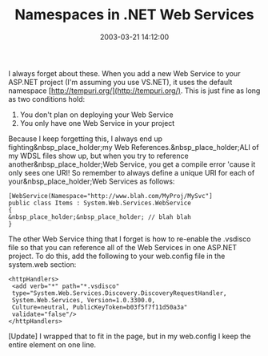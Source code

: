 ﻿---
layout: post
title: "Namespaces in .NET Web Services"
comments: false
date: 2003-03-21 14:12:00
categories:
 - Technology
subtext-id: 2189b12c-7e2a-4502-bb2b-01fbb54124a3
alias: /blog/Namespaces-in-NET-Web-Services.aspx
---


I always forget about these. When you add a new Web Service to your ASP.NET project (I'm assuming you use VS.NET), it uses the default namespace [http://tempuri.org/](http://tempuri.org/). This is just fine as long as two conditions hold:

  1. You don't plan on deploying your Web Service 
  2. You only have one Web Service in your project

Because I keep forgetting this, I always end up fighting&nbsp_place_holder;my Web References.&nbsp_place_holder;ALl of my WDSL files show up, but when you try to reference another&nbsp_place_holder;Web Service, you get a compile error 'cause it only sees one URI! So remember to always define a unique URI for each of your&nbsp_place_holder;Web Services as follows:
    
    [WebService(Namespace="http://www.blah.com/MyProj/MySvc"]  
    public class Items : System.Web.Services.WebService  
    {  
    &nbsp_place_holder;&nbsp_place_holder; // blah blah  
    }

The other Web Service thing that I forget is how to re-enable the .vsdisco file so that you can reference all of the Web Services in one ASP.NET project. To do this, add the following to your web.config file in the system.web section:
    
    <httpHandlers>  
     <add verb="*" path="*.vsdisco"   
     type="System.Web.Services.Discovery.DiscoveryRequestHandler,   
     System.Web.Services, Version=1.0.3300.0,   
     Culture=neutral, PublicKeyToken=b03f5f7f11d50a3a"   
     validate="false"/>  
    </httpHandlers>

[Update] I wrapped that to fit in the page, but in my web.config I keep the entire <add> element on one line.
